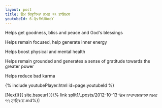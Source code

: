 ```yaml
---
layout: post
title: ਓਮ ਵਿਭੂਧਿਆ ਨਮਹ ੧੧ ਟਾਇਮਸ
youtubeId: 6-QsfWU0ooY
---
```

 
 
Helps get goodness, bliss and peace and God's blessings
 
Helps remain focused, help generate inner energy 
 
Helps boost physical and mental health 
 
Helps remain grounded and generates a sense of gratitude towards the greater power 
 
Helps reduce bad karma
 
 
 
 


{% include youtubePlayer.html id=page.youtubeId %}
 
[Next]({{ site.baseurl }}{% link  split1/_posts/2012-10-13-ਓਮ ਨਾਰਾਰਸ਼ਭਾਯਾ ਨਮਹ ੧੧ ਟਾਇਮਸ.md%})
 
